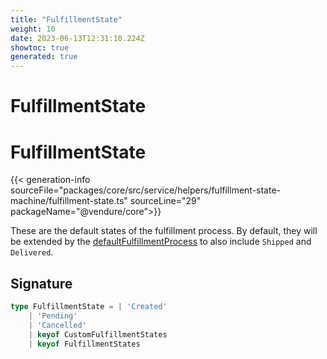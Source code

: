 ```yaml
---
title: "FulfillmentState"
weight: 10
date: 2023-06-13T12:31:10.224Z
showtoc: true
generated: true
---
```

<!-- This file was generated from the Vendure source. Do not modify. Instead, re-run the "docs:build" script -->

# FulfillmentState
<div class="symbol">


# FulfillmentState

{{< generation-info sourceFile="packages/core/src/service/helpers/fulfillment-state-machine/fulfillment-state.ts" sourceLine="29" packageName="@vendure/core">}}

These are the default states of the fulfillment process. By default, they will be extended
by the <a href='/typescript-api/fulfillment/fulfillment-process#defaultfulfillmentprocess'>defaultFulfillmentProcess</a> to also include `Shipped` and `Delivered`.

## Signature

```TypeScript
type FulfillmentState = | 'Created'
    | 'Pending'
    | 'Cancelled'
    | keyof CustomFulfillmentStates
    | keyof FulfillmentStates
```
</div>
